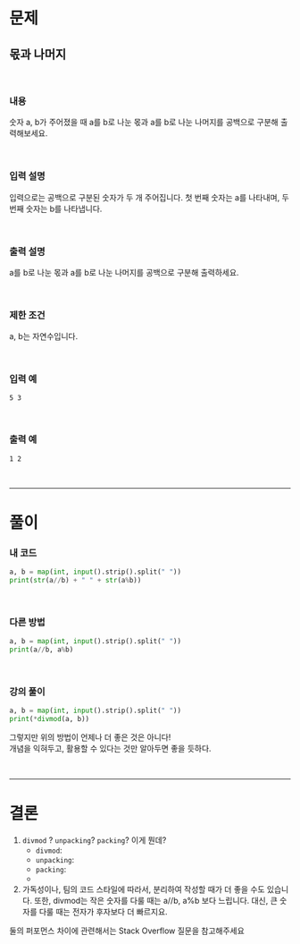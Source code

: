 # 문제
## 몫과 나머지

</br>

### 내용
숫자 a, b가 주어졌을 때 a를 b로 나눈 몫과 a를 b로 나눈 나머지를 공백으로 구분해 출력해보세요.

</br>

### 입력 설명
입력으로는 공백으로 구분된 숫자가 두 개 주어집니다.
첫 번째 숫자는 a를 나타내며, 두 번째 숫자는 b를 나타냅니다.

</br>

### 출력 설명
a를 b로 나눈 몫과 a를 b로 나눈 나머지를 공백으로 구분해 출력하세요.

</br>

### 제한 조건
a, b는 자연수입니다.

</br>

### 입력 예
`5 3`

</br>

### 출력 예
`1 2`

</br>

<hr>  

# 풀이

### 내 코드
```python
a, b = map(int, input().strip().split(" "))
print(str(a//b) + " " + str(a%b))
```

</br>

### 다른 방법
```python
a, b = map(int, input().strip().split(" "))
print(a//b, a%b)
```

</br>

### 강의 풀이
```python
a, b = map(int, input().strip().split(" "))
print(*divmod(a, b))
```
그렇지만 위의 방법이 언제나 더 좋은 것은 아니다!  
개념을 익혀두고, 활용할 수 있다는 것만 알아두면 좋을 듯하다.

</br>

<hr>

# 결론
1. `divmod` ? `unpacking`? `packing`? 이게 뭔데?
   - `divmod`:
   - `unpacking`:
   - `packing`:
   - 
2. 가독성이나, 팀의 코드 스타일에 따라서, 분리하여 작성할 때가 더 좋을 수도 있습니다. 또한, divmod는 작은 숫자를 다룰 때는 a//b, a%b 보다 느립니다. 대신, 큰 숫자를 다룰 때는 전자가 후자보다 더 빠르지요.

둘의 퍼포먼스 차이에 관련해서는 Stack Overflow 질문을 참고해주세요